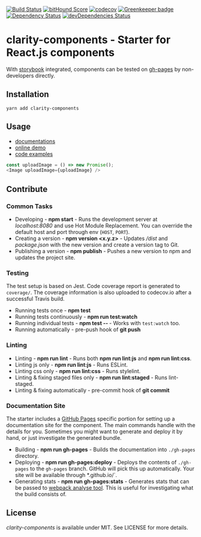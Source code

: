 [![Build Status](https://travis-ci.org/Claritymovement/clarity-components.svg?branch=master)](https://travis-ci.org/Claritymovement/clarity-components) [![bitHound Score](https://www.bithound.io/github/Claritymovement/clarity-components/badges/score.svg)](https://www.bithound.io/github/Claritymovement/clarity-components) [![codecov](https://codecov.io/gh/Claritymovement/clarity-components/branch/master/graph/badge.svg)](https://codecov.io/gh/Claritymovement/clarity-components) [![Greenkeeper badge](https://badges.greenkeeper.io/claritymovement/clarity-components.svg)](https://greenkeeper.io/) [![Dependency Status](https://david-dm.org/Claritymovement/clarity-components.svg)](https://david-dm.org/Claritymovement/clarity-components) [![devDependencies Status](https://david-dm.org/Claritymovement/clarity-components/dev-status.svg)](https://david-dm.org/Claritymovement/clarity-components?type=dev)

# clarity-components - Starter for React.js components
With [storybook](https://github.com/storybooks/storybook) integrated, components can be tested on [gh-pages](https://claritymovement.github.io/clarity-components/storybook) by non-developers directly.

## Installation
```
yarn add clarity-components
```

## Usage
- [documentations](https://claritymovement.github.io/clarity-components/)
- [online demo](https://claritymovement.github.io/clarity-components/storybook)
- [code examples](https://github.com/ClarityMovement/clarity-components/blob/master/stories/Image/Image.story.js)
```js
const uploadImage = () => new Promise();
<Image uploadImage={uploadImage} />
```

## Contribute
### Common Tasks

* Developing - **npm start** - Runs the development server at *localhost:8080* and use Hot Module Replacement. You can override the default host and port through env (`HOST`, `PORT`).
* Creating a version - **npm version <x.y.z>** - Updates */dist* and *package.json* with the new version and create a version tag to Git.
* Publishing a version - **npm publish** - Pushes a new version to npm and updates the project site.

### Testing

The test setup is based on Jest. Code coverage report is generated to `coverage/`. The coverage information is also uploaded to codecov.io after a successful Travis build.

* Running tests once - **npm test**
* Running tests continuously - **npm run test:watch**
* Running individual tests - **npm test -- <pattern>** - Works with `test:watch` too.
* Running automatically - pre-push hook of **git push**

### Linting
* Linting - **npm run lint** - Runs both **npm run lint:js** and **npm run lint:css**.
* Linting js only - **npm run lint:js** - Runs ESLint.
* Linting css only - **npm run lint:css** - Runs stylelint.
* Linting & fixing staged files only - **npm run lint:staged** - Runs lint-staged.
* Linting & fixing automatically - pre-commit hook of **git commit**

### Documentation Site

The starter includes a [GitHub Pages](https://pages.github.com/) specific portion for setting up a documentation site for the component. The main commands handle with the details for you. Sometimes you might want to generate and deploy it by hand, or just investigate the generated bundle.

* Building - **npm run gh-pages** - Builds the documentation into `./gh-pages` directory.
* Deploying - **npm run gh-pages:deploy** - Deploys the contents of `./gh-pages` to the `gh-pages` branch. GitHub will pick this up automatically. Your site will be available through *<user name>.github.io/<project name>`.
* Generating stats - **npm run gh-pages:stats** - Generates stats that can be passed to [webpack analyse tool](https://webpack.github.io/analyse/). This is useful for investigating what the build consists of.


## License

*clarity-components* is available under MIT. See LICENSE for more details.

